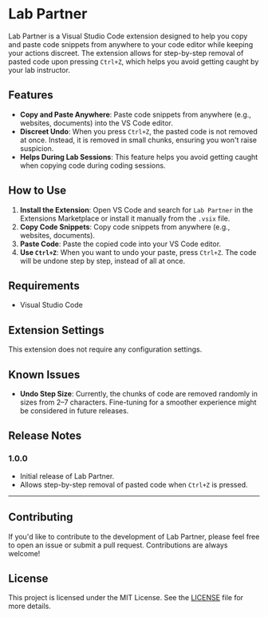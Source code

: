 # Lab Partner

Lab Partner is a Visual Studio Code extension designed to help you copy and paste code snippets from anywhere to your code editor while keeping your actions discreet. The extension allows for step-by-step removal of pasted code upon pressing `Ctrl+Z`, which helps you avoid getting caught by your lab instructor.

## Features

- **Copy and Paste Anywhere**: Paste code snippets from anywhere (e.g., websites, documents) into the VS Code editor.
- **Discreet Undo**: When you press `Ctrl+Z`, the pasted code is not removed at once. Instead, it is removed in small chunks, ensuring you won't raise suspicion.
- **Helps During Lab Sessions**: This feature helps you avoid getting caught when copying code during coding sessions.

## How to Use

1. **Install the Extension**: Open VS Code and search for `Lab Partner` in the Extensions Marketplace or install it manually from the `.vsix` file.
2. **Copy Code Snippets**: Copy code snippets from anywhere (e.g., websites, documents).
3. **Paste Code**: Paste the copied code into your VS Code editor.
4. **Use `Ctrl+Z`**: When you want to undo your paste, press `Ctrl+Z`. The code will be undone step by step, instead of all at once.

## Requirements

- Visual Studio Code

## Extension Settings

This extension does not require any configuration settings.

## Known Issues

- **Undo Step Size**: Currently, the chunks of code are removed randomly in sizes from 2–7 characters. Fine-tuning for a smoother experience might be considered in future releases.

## Release Notes

### 1.0.0

- Initial release of Lab Partner.
- Allows step-by-step removal of pasted code when `Ctrl+Z` is pressed.

---

## Contributing

If you'd like to contribute to the development of Lab Partner, please feel free to open an issue or submit a pull request. Contributions are always welcome!

## License

This project is licensed under the MIT License. See the [LICENSE](LICENSE) file for more details.